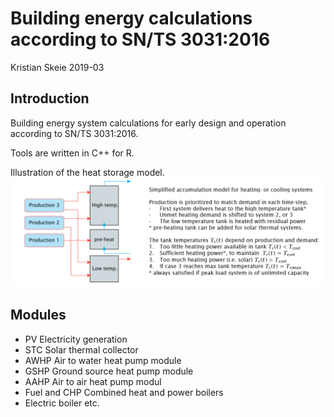 # Building energy calculations according to SN/TS 3031:2016
Kristian Skeie 2019-03
## Introduction
Building energy system calculations for early design and operation according to SN/TS 3031:2016.

Tools are written in C++ for R.

Illustration of the heat storage model.
![Alt](images/SNTS_heating_plant_concept.PNG)

## Modules
- PV Electricity generation
- STC Solar thermal collector
- AWHP Air to water heat pump module
- GSHP Ground source heat pump module
- AAHP Air to air heat pump modul
- Fuel and CHP Combined heat and power boilers
- Electric boiler etc.
